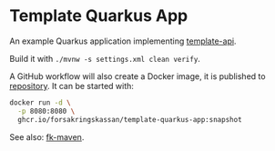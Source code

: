 # Template Quarkus App

An example Quarkus application implementing [template-api](https://github.com/Forsakringskassan/template-api).

Build it with `./mvnw -s settings.xml clean verify`.

A GitHub workflow will also create a Docker image, it is published to [repository](https://github.com/Forsakringskassan/repository). It can be started with:

```sh
docker run -d \
  -p 8080:8080 \
  ghcr.io/forsakringskassan/template-quarkus-app:snapshot
```

See also: [fk-maven](https://github.com/Forsakringskassan/fk-maven).
